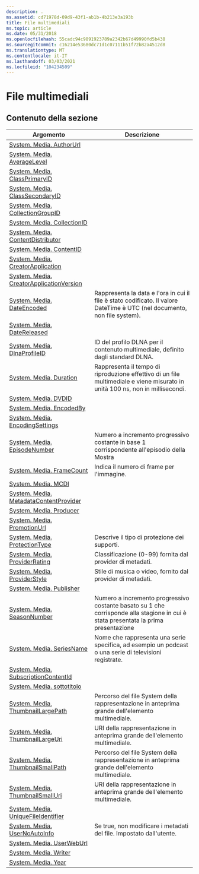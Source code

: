```yaml
---
description: .
ms.assetid: cd71978d-09d9-43f1-ab1b-4b213e3a193b
title: File multimediali
ms.topic: article
ms.date: 05/31/2018
ms.openlocfilehash: 55cadc94c9891923789a2342b67d49990fd5b438
ms.sourcegitcommit: c16214e53680dc71d1c07111b51f72b82a4512d8
ms.translationtype: MT
ms.contentlocale: it-IT
ms.lasthandoff: 03/03/2021
ms.locfileid: "104234509"
---
```

# <a name="media"></a>File multimediali

## <a name="in-this-section"></a>Contenuto della sezione



| Argomento                                                                                                        | Descrizione                                                                                                            |
|--------------------------------------------------------------------------------------------------------------|------------------------------------------------------------------------------------------------------------------------|
| [System. Media. AuthorUrl](./props-system-media-authorurl.md)<br/>                                 |                                                                                                                        |
| [System. Media. AverageLevel](./props-system-media-averagelevel.md)<br/>                           |                                                                                                                        |
| [System. Media. ClassPrimaryID](./props-system-media-classprimaryid.md)<br/>                       |                                                                                                                        |
| [System. Media. ClassSecondaryID](./props-system-media-classsecondaryid.md)<br/>                   |                                                                                                                        |
| [System. Media. CollectionGroupID](./props-system-media-collectiongroupid.md)<br/>                 |                                                                                                                        |
| [System. Media. CollectionID](./props-system-media-collectionid.md)<br/>                           |                                                                                                                        |
| [System. Media. ContentDistributor](./props-system-media-contentdistributor.md)<br/>               |                                                                                                                        |
| [System. Media. ContentID](./props-system-media-contentid.md)<br/>                                 |                                                                                                                        |
| [System. Media. CreatorApplication](./props-system-media-creatorapplication.md)<br/>               |                                                                                                                        |
| [System. Media. CreatorApplicationVersion](./props-system-media-creatorapplicationversion.md)<br/> |                                                                                                                        |
| [System. Media. DateEncoded](./props-system-media-dateencoded.md)<br/>                             | Rappresenta la data e l'ora in cui il file è stato codificato. Il valore DateTime è UTC (nel documento, non file system).<br/>    |
| [System. Media. DateReleased](./props-system-media-datereleased.md)<br/>                           |                                                                                                                        |
| [System. Media. DlnaProfileID](props-system-media-dlnaprofileid.md)<br/>                                | ID del profilo DLNA per il contenuto multimediale, definito dagli standard DLNA.<br/>                                           |
| [System. Media. Duration](./props-system-media-duration.md)<br/>                                   | Rappresenta il tempo di riproduzione effettivo di un file multimediale e viene misurato in unità 100 ns, non in millisecondi.<br/>           |
| [System. Media. DVDID](./props-system-media-dvdid.md)<br/>                                         |                                                                                                                        |
| [System. Media. EncodedBy](./props-system-media-encodedby.md)<br/>                                 |                                                                                                                        |
| [System. Media. EncodingSettings](./props-system-media-encodingsettings.md)<br/>                   |                                                                                                                        |
| [System. Media. EpisodeNumber](props-system-media-episodenumber.md)<br/>                                | Numero a incremento progressivo costante in base 1 corrispondente all'episodio della Mostra<br/>                      |
| [System. Media. FrameCount](./props-system-media-framecount.md)<br/>                               | Indica il numero di frame per l'immagine.<br/>                                                                    |
| [System. Media. MCDI](./props-system-media-mcdi.md)<br/>                                           |                                                                                                                        |
| [System. Media. MetadataContentProvider](./props-system-media-metadatacontentprovider.md)<br/>     |                                                                                                                        |
| [System. Media. Producer](./props-system-media-producer.md)<br/>                                   |                                                                                                                        |
| [System. Media. PromotionUrl](./props-system-media-promotionurl.md)<br/>                           |                                                                                                                        |
| [System. Media. ProtectionType](./props-system-media-protectiontype.md)<br/>                       | Descrive il tipo di protezione dei supporti.<br/>                                                                     |
| [System. Media. ProviderRating](./props-system-media-providerrating.md)<br/>                       | Classificazione (0-99) fornita dal provider di metadati.<br/>                                                          |
| [System. Media. ProviderStyle](./props-system-media-providerstyle.md)<br/>                         | Stile di musica o video, fornito dal provider di metadati.<br/>                                                 |
| [System. Media. Publisher](./props-system-media-publisher.md)<br/>                                 |                                                                                                                        |
| [System. Media. SeasonNumber](props-system-media-seasonnumber.md)<br/>                                  | Numero a incremento progressivo costante basato su 1 che corrisponde alla stagione in cui è stata presentata la prima presentazione<br/> |
| [System. Media. SeriesName](props-system-media-seriesname.md)<br/>                                      | Nome che rappresenta una serie specifica, ad esempio un podcast o una serie di televisioni registrate.<br/>                  |
| [System. Media. SubscriptionContentId](./props-system-media-subscriptioncontentid.md)<br/>         |                                                                                                                        |
| [System. Media. sottotitolo](./props-system-media-subtitle.md)<br/>                                   |                                                                                                                        |
| [System. Media. ThumbnailLargePath](props-system-media-thumbnaillargepath.md)<br/>                      | Percorso del file System della rappresentazione in anteprima grande dell'elemento multimediale.<br/>                                    |
| [System. Media. ThumbnailLargeUri](props-system-media-thumbnaillargeuri.md)<br/>                        | URI della rappresentazione in anteprima grande dell'elemento multimediale.<br/>                                                |
| [System. Media. ThumbnailSmallPath](props-system-media-thumbnailsmallpath.md)<br/>                      | Percorso del file System della rappresentazione in anteprima grande dell'elemento multimediale.<br/>                                    |
| [System. Media. ThumbnailSmallUri](props-system-media-thumbnailsmalluri.md)<br/>                        | URI della rappresentazione in anteprima grande dell'elemento multimediale.<br/>                                                |
| [System. Media. UniqueFileIdentifier](./props-system-media-uniquefileidentifier.md)<br/>           |                                                                                                                        |
| [System. Media. UserNoAutoInfo](./props-system-media-usernoautoinfo.md)<br/>                       | Se true, non modificare i metadati del file. Impostato dall'utente.<br/>                                                    |
| [System. Media. UserWebUrl](./props-system-media-userweburl.md)<br/>                               |                                                                                                                        |
| [System. Media. Writer](./props-system-media-writer.md)<br/>                                       |                                                                                                                        |
| [System. Media. Year](./props-system-media-year.md)<br/>                                           |                                                                                                                        |



 

 

 
